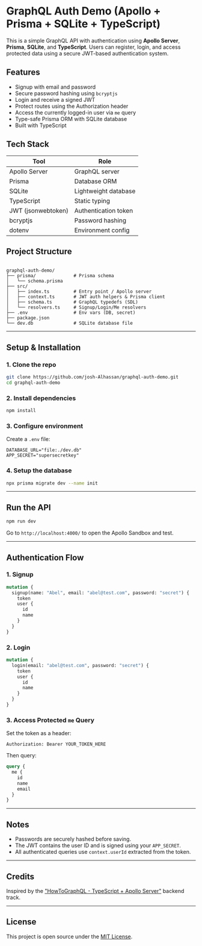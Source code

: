 # GraphQL Auth Demo (Apollo + Prisma + SQLite + TypeScript)

This is a simple GraphQL API with authentication using **Apollo Server**, **Prisma**, **SQLite**, and **TypeScript**. Users can register, login, and access protected data using a secure JWT-based authentication system.

## Features

- Signup with email and password
- Secure password hashing using `bcryptjs`
- Login and receive a signed JWT
- Protect routes using the Authorization header
- Access the currently logged-in user via `me` query
- Type-safe Prisma ORM with SQLite database
- Built with TypeScript


## Tech Stack

| Tool           | Role                         |
|----------------|------------------------------|
| Apollo Server  | GraphQL server               |
| Prisma         | Database ORM                 |
| SQLite         | Lightweight database         |
| TypeScript     | Static typing                |
| JWT (jsonwebtoken) | Authentication token     |
| bcryptjs       | Password hashing             |
| dotenv         | Environment config           |


## Project Structure

```

graphql-auth-demo/
├── prisma/              # Prisma schema
│   └── schema.prisma
├── src/
│   ├── index.ts         # Entry point / Apollo server
│   ├── context.ts       # JWT auth helpers & Prisma client
│   ├── schema.ts        # GraphQL typedefs (SDL)
│   └── resolvers.ts     # Signup/Login/Me resolvers
├── .env                 # Env vars (DB, secret)
├── package.json
└── dev.db               # SQLite database file

````

---

## Setup & Installation

### 1. Clone the repo

```bash
git clone https://github.com/josh-Alhassan/graphql-auth-demo.git
cd graphql-auth-demo
````

### 2. Install dependencies

```bash
npm install
```

### 3. Configure environment

Create a `.env` file:

```env
DATABASE_URL="file:./dev.db"
APP_SECRET="supersecretkey"
```

### 4. Setup the database

```bash
npx prisma migrate dev --name init
```

---

## Run the API

```bash
npm run dev
```

Go to `http://localhost:4000/` to open the Apollo Sandbox and test.

---

## Authentication Flow

### 1. Signup

```graphql
mutation {
  signup(name: "Abel", email: "abel@test.com", password: "secret") {
    token
    user {
      id
      name
    }
  }
}
```

### 2. Login

```graphql
mutation {
  login(email: "abel@test.com", password: "secret") {
    token
    user {
      id
      name
    }
  }
}
```

### 3. Access Protected `me` Query

Set the token as a header:

```
Authorization: Bearer YOUR_TOKEN_HERE
```

Then query:

```graphql
query {
  me {
    id
    name
    email
  }
}
```

---

## Notes

* Passwords are securely hashed before saving.
* The JWT contains the user ID and is signed using your `APP_SECRET`.
* All authenticated queries use `context.userId` extracted from the token.

---

## Credits

Inspired by the ["HowToGraphQL - TypeScript + Apollo Server"](https://www.howtographql.com/) backend track.

---

## License

This project is open source under the [MIT License](LICENSE).
